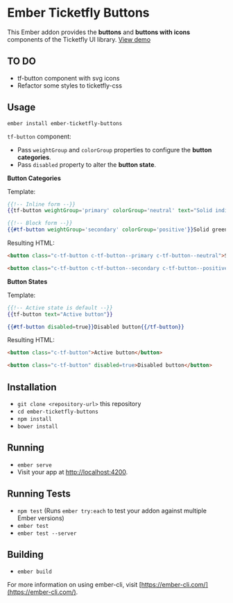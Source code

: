 # Ember Ticketfly Buttons

This Ember addon provides the **buttons** and **buttons with icons** components of the Ticketfly UI library. [View demo](https://ticketfly-ui.github.io/ember-ticketfly-buttons/)

## TO DO

* tf-button component with svg icons
* Refactor some styles to ticketfly-css

## Usage
```
ember install ember-ticketfly-buttons
```

`tf-button` component:
* Pass `weightGroup` and `colorGroup` properties to configure the **button categories**.
* Pass `disabled` property to alter the **button state**.

**Button Categories**

Template:
```hbs
{{!-- Inline form --}}
{{tf-button weightGroup='primary' colorGroup='neutral' text="Solid indigo button"}}

{{!-- Block form --}}
{{#tf-button weightGroup='secondary' colorGroup='positive'}}Solid green button{{/tf-button}}
```

Resulting HTML:
```html
<button class="c-tf-button c-tf-button--primary c-tf-button--neutral">Solid indigo button</button>

<button class="c-tf-button c-tf-button--secondary c-tf-button--positive">Solid green button</button>
```

**Button States**

Template:

```hbs
{{!-- Active state is default --}}
{{tf-button text="Active button"}} 

{{#tf-button disabled=true}}Disabled button{{/tf-button}}
```

Resulting HTML:

```html
<button class="c-tf-button">Active button</button> 

<button class="c-tf-button" disabled=true>Disabled button</button>
```

## Installation

* `git clone <repository-url>` this repository
* `cd ember-ticketfly-buttons`
* `npm install`
* `bower install`

## Running

* `ember serve`
* Visit your app at [http://localhost:4200](http://localhost:4200).

## Running Tests

* `npm test` (Runs `ember try:each` to test your addon against multiple Ember versions)
* `ember test`
* `ember test --server`

## Building

* `ember build`

For more information on using ember-cli, visit [https://ember-cli.com/](https://ember-cli.com/).
